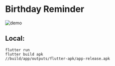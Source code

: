 # Birthday Reminder

![demo]("./assets/demo.png")

## Local:
```
flutter run 
flutter build apk
//build/app/outputs/flutter-apk/app-release.apk
```
